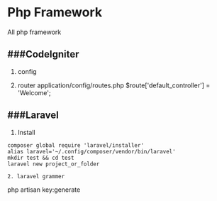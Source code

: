 Php Framework
=================
All php framework

###CodeIgniter
-----------------
1. config
    
2. router
    application/config/routes.php
    $route['default_controller'] = 'Welcome';


###Laravel
-----------------
1. Install
```
composer global require 'laravel/installer'
alias laravel='~/.config/composer/vendor/bin/laravel'
mkdir test && cd test
laravel new project_or_folder

2. laravel grammer
```
php artisan key:generate
```
